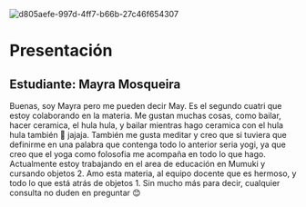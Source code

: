 ![d805aefe-997d-4ff7-b66b-27c46f654307](https://user-images.githubusercontent.com/52902496/113947366-e37caf80-97e0-11eb-9785-7891cb4d692e.jpg)
# Presentación

## Estudiante: Mayra Mosqueira

Buenas, soy Mayra pero me pueden decir May. Es el segundo cuatri que estoy colaborando en la materia.
Me gustan muchas cosas, como bailar, hacer ceramica, el hula hula, y bailar mientras hago ceramica con el hula hula también :eyes: jajaja. También me gusta meditar y creo que si tuviera que definirme en una palabra que contenga todo lo anterior seria yogi, ya que creo que el yoga como folosofia me acompaña en todo lo que hago.
Actualmente estoy trabajando en el area de educación en Mumuki y cursando objetos 2.
Amo esta materia, al equipo docente que es hermoso, y todo lo que está atrás de objetos 1.
Sin mucho más para decir, cualquier consulta no duden en preguntar :blush:
